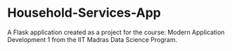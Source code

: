 # Household-Services-App
A Flask application created as a project for the course: Modern Application Development 1 from the IIT Madras Data Science Program.
